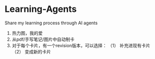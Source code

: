# Learning-Agents
Share my learning process through AI agents

1. 热力图，我的爱
2. 从pdf/手写笔记/图片中自动制卡
3. 对于每个卡片，有一个revision版本，可以选择：
   （1） 补充进现有卡片
   （2） 变成新的卡片
